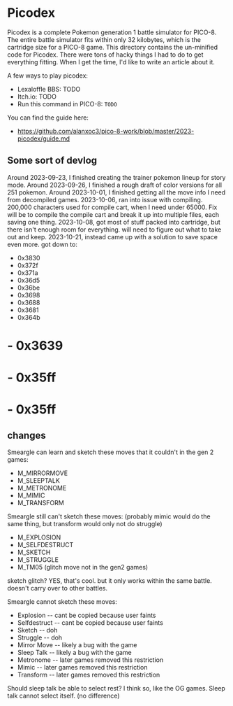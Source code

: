 # Picodex
Picodex is a complete Pokemon generation 1 battle simulator for PICO-8. The entire battle simulator fits within only 32 kilobytes, which is the cartridge size for a PICO-8 game. This directory contains the un-minified code for Picodex.
There were tons of hacky things I had to do to get everything fitting. When I get the time, I'd like to write an article about it.

A few ways to play picodex:
- Lexaloffle BBS: TODO
- Itch.io: TODO
- Run this command in PICO-8: `TODO`

You can find the guide here:
- https://github.com/alanxoc3/pico-8-work/blob/master/2023-picodex/guide.md

## Some sort of devlog
Around 2023-09-23, I finished creating the trainer pokemon lineup for story mode.
Around 2023-09-26, I finished a rough draft of color versions for all 251 pokemon.
Around 2023-10-01, I finished getting all the move info I need from decompiled games.
2023-10-06, ran into issue with compiling. 200,000 characters used for compile cart, when I need under 65000. Fix will be to compile the compile cart and break it up into multiple files, each saving one thing.
2023-10-08, got most of stuff packed into cartridge, but there isn't enough room for everything. will need to figure out what to take out and keep.
2023-10-21, instead came up with a solution to save space even more. got down to:
  - 0x3830
  - 0x372f
  - 0x371a
  - 0x36d5
  - 0x36be
  - 0x3698
  - 0x3688
  - 0x3681
  - 0x364b
  # - 0x3639
  # - 0x35ff
  # - 0x35ff

## changes
Smeargle can learn and sketch these moves that it couldn't in the gen 2 games:
- M_MIRRORMOVE
- M_SLEEPTALK
- M_METRONOME
- M_MIMIC
- M_TRANSFORM

Smeargle still can't sketch these moves: (probably mimic would do the same thing, but transform would only not do struggle)
- M_EXPLOSION
- M_SELFDESTRUCT
- M_SKETCH
- M_STRUGGLE
- M_TM05 (glitch move not in the gen2 games)

sketch glitch? YES, that's cool. but it only works within the same battle. doesn't carry over to other battles.

Smeargle cannot sketch these moves:
- Explosion    -- cant be copied because user faints
- Selfdestruct -- cant be copied because user faints
- Sketch       -- doh
- Struggle     -- doh
- Mirror Move  -- likely a bug with the game
- Sleep Talk   -- likely a bug with the game
- Metronome    -- later games removed this restriction
- Mimic        -- later games removed this restriction
- Transform    -- later games removed this restriction

Should sleep talk be able to select rest? I think so, like the OG games. Sleep talk cannot select itself. (no difference)
